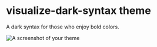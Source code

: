 # visualize-dark-syntax theme

A dark syntax for those who enjoy bold colors.

![A screenshot of your theme](#)
